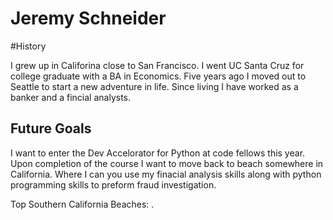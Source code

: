 # Jeremy Schneider

 #History
  <p> I grew up in Califorina close to San Francisco. I went UC Santa Cruz for college graduate with a BA in Economics. Five years ago I moved out to Seattle to start a new adventure in life. Since living I have worked as a banker and a fincial analysts.<p>

## Future Goals
 <p> I want to enter the Dev Accelorator for Python at code fellows this year. Upon completion of the course I want to move back to beach somewhere in California. Where I can you use my finacial analysis skills along with python programming skills to preform fraud investigation.<p>

 <p>Top Southern California Beaches: <a href="http://www.travelchannel.com/interests/beaches/articles/top-10-southern-california-beaches"></a>.</p>






